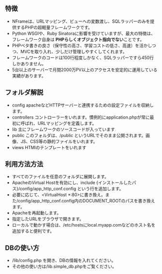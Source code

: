 ## 特徴
- NFrameは、URLマッピング、ビューへの変数渡し、SQLラッパーのみを提供するPHPの超軽量フレームワークです。
- Python WSGIや、Ruby Sinatoraに影響を受けていますが、最大の特徴は、フレームワーク自身は **PHPらしくオブジェクト指向でない**ことです。
- PHPベタ書きの良さ（保守性の高さ、学習コストの低さ、高速）を活かしつつ、MVCを取り入れ、少しだけ管理しやすくしてくれます。
- フレームワークのコードは100行程度しかなく、SQLラッパーですら450行しかありません。
- 5台以上のサーバーで月間2000万PV以上のアクセスを安定的に運用している実績があります。

## フォルダ解説

- config apacheなどHTTPサーバーと連携するための設定ファイルを収納します。
- controllers コントローラーをいれます。慣例的にapplication.phpが常に最初に呼ばれ、URLマッピングを定義します。
- lib 主にフレームワークのソースコードが入っています
- public このフォルダは、/public というURLでそのまま公開されます。画像、JS、CSS等の静的ファイルをいれます。
- views HTMlのテンプレートをいれます

## 利用方法方法

- すべてのファイルを任意のフォルダに展開します。
- ApacheのVirtual Hostを有効にし、include {インストールしたパス}/config/app_http_conf.config という行を追加します。
 - 必要に応じて、\<VirtualHost *:80\>に書き換え。また/config/app_http_conf.config内のDOCUMENT_ROOTのパスを書き換えます。
- Apacheを再起動します。
- 指定したURLをブラウザで開きます。
- ローカルで動かす場合は、/etc/hostsにlocal.myapp.comなどのホスト名を追加すると便利です。

## DBの使い方
- /lib/config.php を開き、DBの情報を入れてください。
- その他の使い方は/lib.simple_db.phpをご覧ください。
